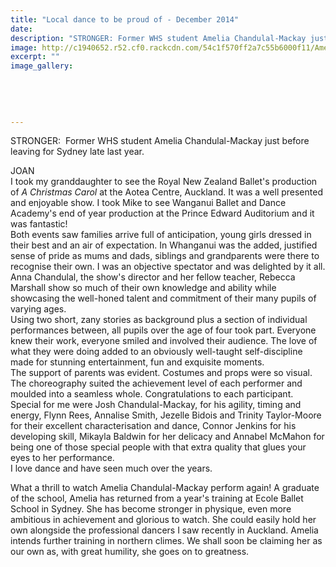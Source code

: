 ```yaml
---
title: "Local dance to be proud of - December 2014"
date: 
description: "STRONGER: Former WHS student Amelia Chandulal-Mackay just before leaving for Sydney late last year,  from the Wanganui Chronicle article 31 Dec 2014..."
image: http://c1940652.r52.cf0.rackcdn.com/54c1f570ff2a7c55b6000f11/Amelia-Chandulal-Mackay,dance.jpg
excerpt: ""
image_gallery:
    
    
    
    
    
---
```


<p>STRONGER: &nbsp;Former WHS student Amelia Chandulal-Mackay just before leaving for Sydney late last year.</p>
<p>JOAN<br />I took my granddaughter to see the Royal New Zealand Ballet's production of&nbsp;<em>A Christmas Carol</em>&nbsp;at the Aotea Centre, Auckland. It was a well presented and enjoyable show. I took Mike to see Wanganui Ballet and Dance Academy's end of year production at the Prince Edward Auditorium and it was fantastic!<br />Both events saw families arrive full of anticipation, young girls dressed in their best and an air of expectation. In Whanganui was the added, justified sense of pride as mums and dads, siblings and grandparents were there to recognise their own. I was an objective spectator and was delighted by it all. Anna Chandulal, the show's director and her fellow teacher, Rebecca Marshall show so much of their own knowledge and ability while showcasing the well-honed talent and commitment of their many pupils of varying ages.<br />Using two short, zany stories as background plus a section of individual performances between, all pupils over the age of four took part. Everyone knew their work, everyone smiled and involved their audience. The love of what they were doing added to an obviously well-taught self-discipline made for stunning entertainment, fun and exquisite moments.<br />The support of parents was evident. Costumes and props were so visual. The choreography suited the achievement level of each performer and moulded into a seamless whole. Congratulations to each participant.<br />Special for me were Josh Chandulal-Mackay, for his agility, timing and energy, Flynn Rees, Annalise Smith, Jezelle Bidois and Trinity Taylor-Moore for their excellent characterisation and dance, Connor Jenkins for his developing skill, Mikayla Baldwin for her delicacy and Annabel McMahon for being one of those special people with that extra quality that glues your eyes to her performance.<br />I love dance and have seen much over the years.</p>
<p>What a thrill to watch Amelia Chandulal-Mackay perform again! A graduate of the school, Amelia has returned from a year's training at Ecole Ballet School in Sydney. She has become stronger in physique, even more ambitious in achievement and glorious to watch. She could easily hold her own alongside the professional dancers I saw recently in Auckland. Amelia intends further training in northern climes. We shall soon be claiming her as our own as, with great humility, she goes on to greatness.</p>

